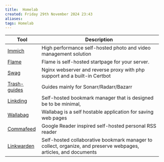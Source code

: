 ```yaml
---
title:  Homelab
created: Friday 29th November 2024 23:43
aliases: 
tags: Homelab
---
```


| Tool                                                   | Description                                                                                                     |
| ------------------------------------------------------ | --------------------------------------------------------------------------------------------------------------- |
| [Immich](https://github.com/immich-app/immich)         | High performance self-hosted photo and video management solution                                                |
| [Flame](https://github.com/pawelmalak/flame)           | Flame is self-hosted startpage for your server.                                                                 |
| [Swag](https://github.com/linuxserver/docker-swag)     | Nginx webserver and reverse proxy with php support and a built-in Certbot                                       |
| [Trash-guides](https://trash-guides.info/)             | Guides mainly for Sonarr/Radarr/Bazarr                                                                          |
| [Linkding](https://github.com/sissbruecker/linkding)   | Self-hosted bookmark manager that is designed be to be minimal,                                                 |
| [Wallabag](https://github.com/wallabag/wallabag)       | Wallabag is a self hostable application for saving web pages                                                    |
| [Commafeed](https://github.com/Athou/commafeed)        | Google Reader inspired self-hosted personal RSS reader                                                          |
| [Linkwarden](https://github.com/linkwarden/linkwarden) | Self-hosted collaborative bookmark manager to collect, organize, and preserve webpages, articles, and documents |
